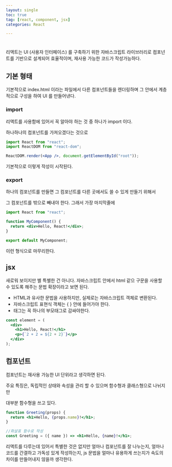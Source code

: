 ```yaml
---
layout: single
toc: true
tag: [react, component, jsx]
categories: React

---
```


# 

리액트는 UI (사용자 인터페이스) 를 구축하기 위한 자바스크립트 라이브러리로
컴포넌트를 기반으로 설계되어 효율적이며, 재사용 가능한 코드가 작성가능하다.

## 기본 형태

기본적으로 index.html 이라는 파일에서 다른 컴포넌트들을 렌더링하며
그 안에서 계층적으로 구성을 하여 UI 를 만들어낸다.

### import

리액트를 사용함에 있어서 꼭 알아야 하는 것 중 하나가 import 이다.

하나하나의 컴포넌트를 가져오겠다는 것으로

```jsx
import React from "react";
import ReactDOM from "react-dom";

ReactDOM.render(<App />, document.getElementById("root"));
```

기본적으로 이렇게 작성이 시작된다.

### export

하나의 컴포넌트를 만들면 그 컴포넌트를 다른 곳에서도 쓸 수 있게 만들기 위해서

그 컴포넌트를 밖으로 빼내야 한다. 그래서 가장 마지막줄에

```jsx
import React from "react";

function MyComponent() {
  return <div>Hello, React!</div>;
}

export default MyComponent;
```

이런 형식으로 마무리한다.

## jsx

새로워 보이지만 별 특별한 건 아니다. 자바스크립트 안에서 html 같으 구문을 사용할 수 있도록 해주는 문법 확장이라고 보면 된다.

- HTML과 유사한 문법을 사용하지만, 실제로는 자바스크립트 객체로 변환된다.
- 자바스크립트 표현식 객체는 { } 안에 들어가야 한다.
- 태그는 꼭 하나의 부모태그로 감싸야한다.

```jsx
const element = (
  <div>
    <h1>Hello, React!</h1>
    <p>{`2 + 2 = ${2 + 2}`}</p>
  </div>
);
```

## 컴포넌트

컴포넌트는 재사용 가능한 UI 단위라고 생각하면 된다.

주요 특징은, 독립적인 상태와 속성을 관리 할 수 있으며 함수형과 클래스형으로 나뉘지만

대부분 함수형을 쓰고 있다.

```jsx
function Greeting(props) {
  return <h1>Hello, {props.name}!</h1>;
}

//화살표 함수로 작성
const Greeting = ({ name }) => <h1>Hello, {name}!</h1>;
```

리액트를 다루는데 있어서 특별한 것은 없지만 얼마나 컴포넌트를 잘 나누는지, 얼마나 코드를 간결하고 가독성 있게 작성하는지, js 문법을 얼마나 유용하게 쓰는지가 속도의 차이를 만들어내지 않을까 생각한다.

